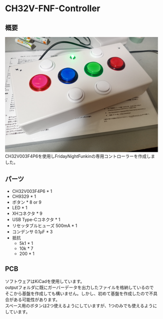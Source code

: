 # CH32V-FNF-Controller
## 概要
![Controller](img/KIMG0226.JPG)
CH32V003F4P6を使用しFridayNightFunkinの専用コントローラーを作成しました。
## パーツ
- CH32V003F4P6 * 1
- CH9329 * 1
- ボタン * 8 or 9
- LED * 1
- XHコネクタ * 9
- USB Type-Cコネクタ * 1
- リセッタブルヒューズ 500mA * 1
- コンデンサ 0.1μF * 3
- 抵抗
  - 5k1 * 1
  - 10k * 7
  - 200 * 1
## PCB
ソフトウェアはKiCadを使用しています。  
outputフォルダに既にガーバーデータを出力したファイルを格納しているのでそこから基盤を作成しても構いません。しかし、初めて基盤を作成したので不具合がある可能性があります。  
スペース用のボタンは2つ使えるようにしていますが、1つのみでも使えるようにしています。
